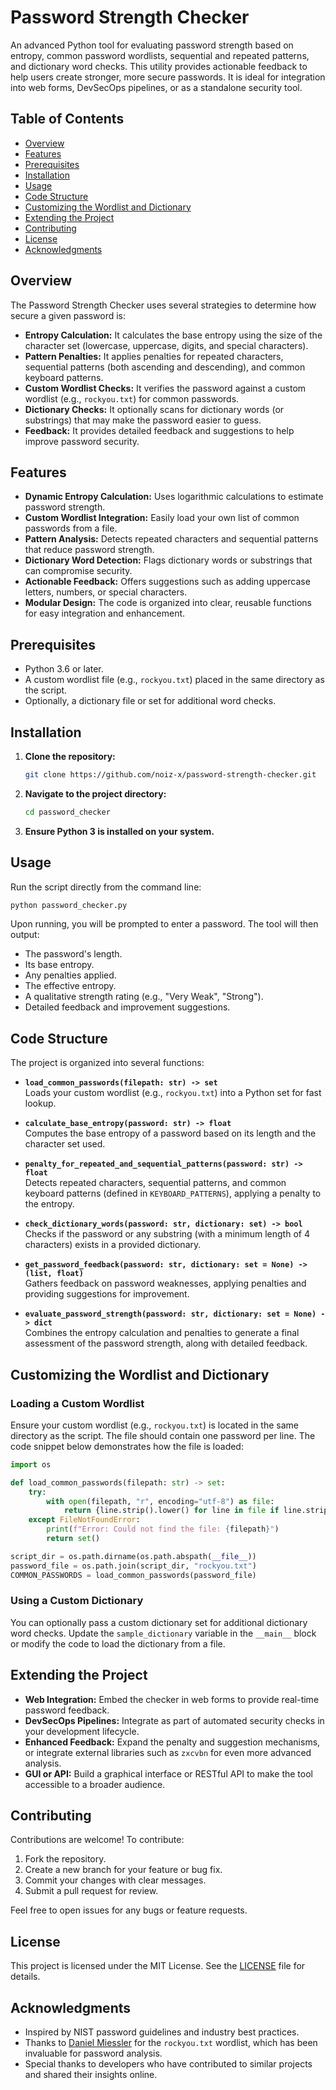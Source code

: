 # Password Strength Checker

An advanced Python tool for evaluating password strength based on entropy, common password wordlists, sequential and repeated patterns, and dictionary word checks. This utility provides actionable feedback to help users create stronger, more secure passwords. It is ideal for integration into web forms, DevSecOps pipelines, or as a standalone security tool.

## Table of Contents

- [Overview](#overview)
- [Features](#features)
- [Prerequisites](#prerequisites)
- [Installation](#installation)
- [Usage](#usage)
- [Code Structure](#code-structure)
- [Customizing the Wordlist and Dictionary](#customizing-the-wordlist-and-dictionary)
- [Extending the Project](#extending-the-project)
- [Contributing](#contributing)
- [License](#license)
- [Acknowledgments](#acknowledgments)

## Overview

The Password Strength Checker uses several strategies to determine how secure a given password is:

- **Entropy Calculation:** It calculates the base entropy using the size of the character set (lowercase, uppercase, digits, and special characters).
- **Pattern Penalties:** It applies penalties for repeated characters, sequential patterns (both ascending and descending), and common keyboard patterns.
- **Custom Wordlist Checks:** It verifies the password against a custom wordlist (e.g., `rockyou.txt`) for common passwords.
- **Dictionary Checks:** It optionally scans for dictionary words (or substrings) that may make the password easier to guess.
- **Feedback:** It provides detailed feedback and suggestions to help improve password security.

## Features

- **Dynamic Entropy Calculation:** Uses logarithmic calculations to estimate password strength.
- **Custom Wordlist Integration:** Easily load your own list of common passwords from a file.
- **Pattern Analysis:** Detects repeated characters and sequential patterns that reduce password strength.
- **Dictionary Word Detection:** Flags dictionary words or substrings that can compromise security.
- **Actionable Feedback:** Offers suggestions such as adding uppercase letters, numbers, or special characters.
- **Modular Design:** The code is organized into clear, reusable functions for easy integration and enhancement.

## Prerequisites

- Python 3.6 or later.
- A custom wordlist file (e.g., `rockyou.txt`) placed in the same directory as the script.
- Optionally, a dictionary file or set for additional word checks.

## Installation

1. **Clone the repository:**

   ```bash
   git clone https://github.com/noiz-x/password-strength-checker.git
   ```

2. **Navigate to the project directory:**

   ```bash
   cd password_checker
   ```

3. **Ensure Python 3 is installed on your system.**

## Usage

Run the script directly from the command line:

```bash
python password_checker.py
```

Upon running, you will be prompted to enter a password. The tool will then output:

- The password's length.
- Its base entropy.
- Any penalties applied.
- The effective entropy.
- A qualitative strength rating (e.g., "Very Weak", "Strong").
- Detailed feedback and improvement suggestions.

## Code Structure

The project is organized into several functions:

- **`load_common_passwords(filepath: str) -> set`**  
  Loads your custom wordlist (e.g., `rockyou.txt`) into a Python set for fast lookup.

- **`calculate_base_entropy(password: str) -> float`**  
  Computes the base entropy of a password based on its length and the character set used.

- **`penalty_for_repeated_and_sequential_patterns(password: str) -> float`**  
  Detects repeated characters, sequential patterns, and common keyboard patterns (defined in `KEYBOARD_PATTERNS`), applying a penalty to the entropy.

- **`check_dictionary_words(password: str, dictionary: set) -> bool`**  
  Checks if the password or any substring (with a minimum length of 4 characters) exists in a provided dictionary.

- **`get_password_feedback(password: str, dictionary: set = None) -> (list, float)`**  
  Gathers feedback on password weaknesses, applying penalties and providing suggestions for improvement.

- **`evaluate_password_strength(password: str, dictionary: set = None) -> dict`**  
  Combines the entropy calculation and penalties to generate a final assessment of the password strength, along with detailed feedback.

## Customizing the Wordlist and Dictionary

### Loading a Custom Wordlist

Ensure your custom wordlist (e.g., `rockyou.txt`) is located in the same directory as the script. The file should contain one password per line. The code snippet below demonstrates how the file is loaded:

```python
import os

def load_common_passwords(filepath: str) -> set:
    try:
        with open(filepath, "r", encoding="utf-8") as file:
            return {line.strip().lower() for line in file if line.strip()}
    except FileNotFoundError:
        print(f"Error: Could not find the file: {filepath}")
        return set()

script_dir = os.path.dirname(os.path.abspath(__file__))
password_file = os.path.join(script_dir, "rockyou.txt")
COMMON_PASSWORDS = load_common_passwords(password_file)
```

### Using a Custom Dictionary

You can optionally pass a custom dictionary set for additional dictionary word checks. Update the `sample_dictionary` variable in the `__main__` block or modify the code to load the dictionary from a file.

## Extending the Project

- **Web Integration:** Embed the checker in web forms to provide real-time password feedback.
- **DevSecOps Pipelines:** Integrate as part of automated security checks in your development lifecycle.
- **Enhanced Feedback:** Expand the penalty and suggestion mechanisms, or integrate external libraries such as `zxcvbn` for even more advanced analysis.
- **GUI or API:** Build a graphical interface or RESTful API to make the tool accessible to a broader audience.

## Contributing

Contributions are welcome! To contribute:

1. Fork the repository.
2. Create a new branch for your feature or bug fix.
3. Commit your changes with clear messages.
4. Submit a pull request for review.

Feel free to open issues for any bugs or feature requests.

## License

This project is licensed under the MIT License. See the [LICENSE](LICENSE) file for details.

## Acknowledgments

- Inspired by NIST password guidelines and industry best practices.
- Thanks to [Daniel Miessler](https://github.com/danielmiessler) for the `rockyou.txt` wordlist, which has been invaluable for password analysis.
- Special thanks to developers who have contributed to similar projects and shared their insights online.
